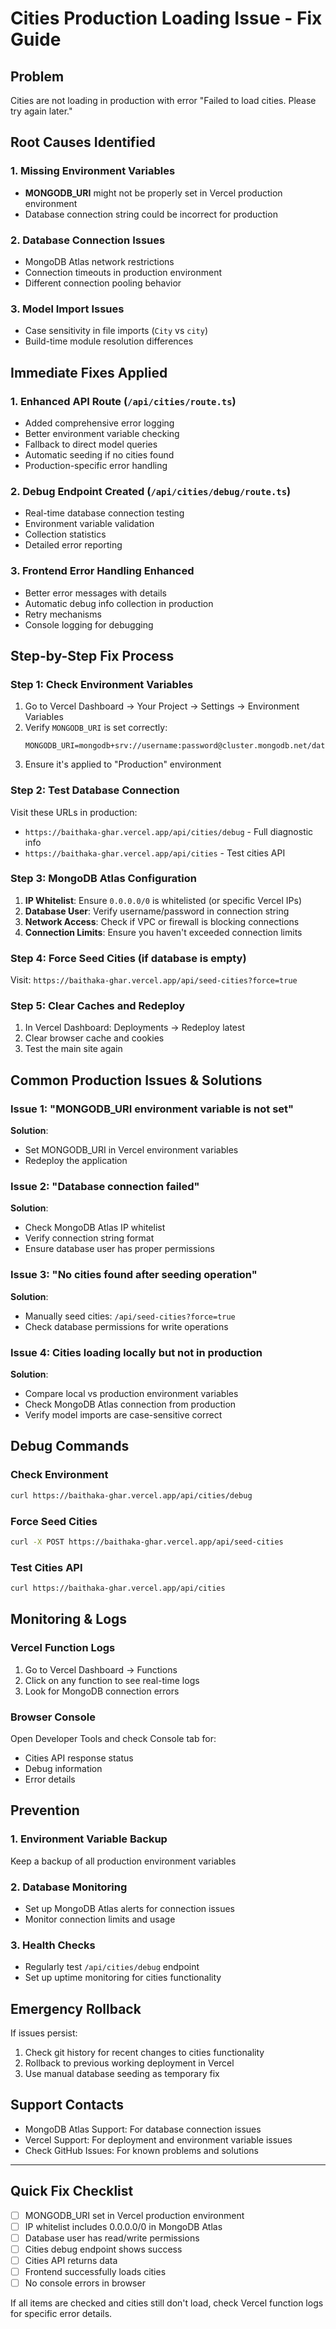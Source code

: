 # Cities Production Loading Issue - Fix Guide

## Problem

Cities are not loading in production with error "Failed to load cities. Please try again later."

## Root Causes Identified

### 1. Missing Environment Variables

- **MONGODB_URI** might not be properly set in Vercel production environment
- Database connection string could be incorrect for production

### 2. Database Connection Issues

- MongoDB Atlas network restrictions
- Connection timeouts in production environment
- Different connection pooling behavior

### 3. Model Import Issues

- Case sensitivity in file imports (`City` vs `city`)
- Build-time module resolution differences

## Immediate Fixes Applied

### 1. Enhanced API Route (`/api/cities/route.ts`)

- Added comprehensive error logging
- Better environment variable checking
- Fallback to direct model queries
- Automatic seeding if no cities found
- Production-specific error handling

### 2. Debug Endpoint Created (`/api/cities/debug/route.ts`)

- Real-time database connection testing
- Environment variable validation
- Collection statistics
- Detailed error reporting

### 3. Frontend Error Handling Enhanced

- Better error messages with details
- Automatic debug info collection in production
- Retry mechanisms
- Console logging for debugging

## Step-by-Step Fix Process

### Step 1: Check Environment Variables

1. Go to Vercel Dashboard → Your Project → Settings → Environment Variables
2. Verify `MONGODB_URI` is set correctly:
   ```
   MONGODB_URI=mongodb+srv://username:password@cluster.mongodb.net/database
   ```
3. Ensure it's applied to "Production" environment

### Step 2: Test Database Connection

Visit these URLs in production:

- `https://baithaka-ghar.vercel.app/api/cities/debug` - Full diagnostic info
- `https://baithaka-ghar.vercel.app/api/cities` - Test cities API

### Step 3: MongoDB Atlas Configuration

1. **IP Whitelist**: Ensure `0.0.0.0/0` is whitelisted (or specific Vercel IPs)
2. **Database User**: Verify username/password in connection string
3. **Network Access**: Check if VPC or firewall is blocking connections
4. **Connection Limits**: Ensure you haven't exceeded connection limits

### Step 4: Force Seed Cities (if database is empty)

Visit: `https://baithaka-ghar.vercel.app/api/seed-cities?force=true`

### Step 5: Clear Caches and Redeploy

1. In Vercel Dashboard: Deployments → Redeploy latest
2. Clear browser cache and cookies
3. Test the main site again

## Common Production Issues & Solutions

### Issue 1: "MONGODB_URI environment variable is not set"

**Solution**:

- Set MONGODB_URI in Vercel environment variables
- Redeploy the application

### Issue 2: "Database connection failed"

**Solution**:

- Check MongoDB Atlas IP whitelist
- Verify connection string format
- Ensure database user has proper permissions

### Issue 3: "No cities found after seeding operation"

**Solution**:

- Manually seed cities: `/api/seed-cities?force=true`
- Check database permissions for write operations

### Issue 4: Cities loading locally but not in production

**Solution**:

- Compare local vs production environment variables
- Check MongoDB Atlas connection from production
- Verify model imports are case-sensitive correct

## Debug Commands

### Check Environment

```bash
curl https://baithaka-ghar.vercel.app/api/cities/debug
```

### Force Seed Cities

```bash
curl -X POST https://baithaka-ghar.vercel.app/api/seed-cities
```

### Test Cities API

```bash
curl https://baithaka-ghar.vercel.app/api/cities
```

## Monitoring & Logs

### Vercel Function Logs

1. Go to Vercel Dashboard → Functions
2. Click on any function to see real-time logs
3. Look for MongoDB connection errors

### Browser Console

Open Developer Tools and check Console tab for:

- Cities API response status
- Debug information
- Error details

## Prevention

### 1. Environment Variable Backup

Keep a backup of all production environment variables

### 2. Database Monitoring

- Set up MongoDB Atlas alerts for connection issues
- Monitor connection limits and usage

### 3. Health Checks

- Regularly test `/api/cities/debug` endpoint
- Set up uptime monitoring for cities functionality

## Emergency Rollback

If issues persist:

1. Check git history for recent changes to cities functionality
2. Rollback to previous working deployment in Vercel
3. Use manual database seeding as temporary fix

## Support Contacts

- MongoDB Atlas Support: For database connection issues
- Vercel Support: For deployment and environment variable issues
- Check GitHub Issues: For known problems and solutions

---

## Quick Fix Checklist

- [ ] MONGODB_URI set in Vercel production environment
- [ ] IP whitelist includes 0.0.0.0/0 in MongoDB Atlas
- [ ] Database user has read/write permissions
- [ ] Cities debug endpoint shows success
- [ ] Cities API returns data
- [ ] Frontend successfully loads cities
- [ ] No console errors in browser

If all items are checked and cities still don't load, check Vercel function logs for specific error details.
